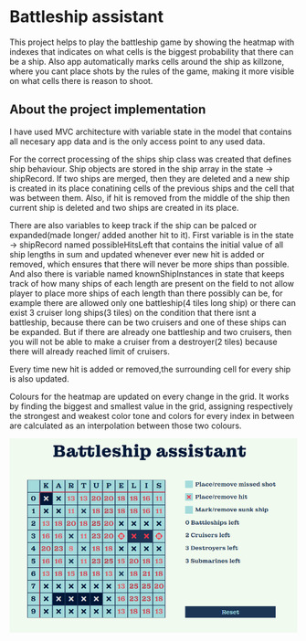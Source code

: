# Battleship assistant

This project helps to play the battleship game by showing the heatmap with indexes that indicates on what cells is the biggest probability that there can be a ship. Also app automatically marks cells around the ship as killzone, where you cant place shots by the rules of the game, making it more visible on what cells there is reason to shoot.

## About the project implementation

I have used MVC architecture with variable state in the model that contains all necesary app data and is the only access point to any used data.

For the correct processing of the ships ship class was created that defines ship behaviour. Ship objects are stored in the ship array in the state -> shipRecord. If two ships are merged, then they are deleted and a new ship is created in its place conatining cells of the previous ships and the cell that was between them. Also, if hit is removed from the middle of the ship then current ship is deleted and two ships are created in its place.

There are also variables to keep track if the ship can be palced or expanded(made longer/ added another hit to it). First variable is in the state -> shipRecord named possibleHitsLeft that contains the initial value of all ship lengths in sum and updated whenever ever new hit is added or removed, which ensures that there will never be more ships than possible. And also there is variable named knownShipInstances in state that keeps track of how many ships of each length are present on the field to not allow player to place more ships of each length than there possibly can be, for example there are allowed only one battleship(4 tiles long ship) or there can exist 3 cruiser long ships(3 tiles) on the condition that there isnt a battleship, because there can be two cruisers and one of these ships can be expanded. But if there are already one battleship and two cruisers, then you will not be able to make a cruiser from a destroyer(2 tiles) because there will already reached limit of cruisers.

Every time new hit is added or removed,the  surrounding cell for every ship is also updated.

Colours for the heatmap are updated on every change in the grid. It works by finding the biggest and smallest value in the grid, assigning respectively the strongest and weakest color tone and colors for every index in between are calculated as an interpolation between those two colours.

![Screenshot from a launced project](https://github.com/Sefanovskis-Artjoms/Battleship-assistant/blob/main/sc1.PNG)
